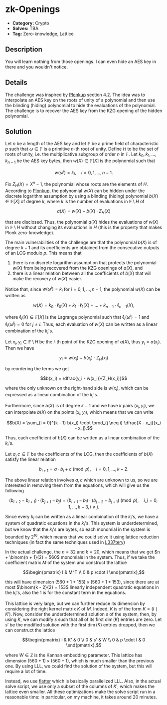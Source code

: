 # zk-Openings

- **Category:** Crypto
- **Solves:** TBA
- **Tag:** Zero-knowledge, Lattice

## Description

You will learn nothing from those openings. I can even hide an AES key in there and you wouldn't notice.

## Details

The challenge was inspired by [Plonkup](https://eprint.iacr.org/2022/086.pdf) section 4.2. The idea was to interpolate an AES key on the roots of unity of a polynomial and then use the blinding (hiding) polynomial to hide the evaluations of the polynomial. The challenge is to recover the AES key from the KZG opening of the hidden polynomial.

## Solution

Let $n$ be a length of the AES key and let $\mathbb{F}$ be a prime field of characteristic $p$ such that $\omega \in \mathbb{F}$ is a primitive $n$-th root of unity. Define $H$ to be the set of roots of unity, i.e. the multiplicative subgroup of order $n$ in $\mathbb{F}$. Let $k_0, k_1, \dots, k_{n - 1}$ be the AES key bytes, then $w(X) \in \mathbb{F}[X]$ is the polynomial such that

$$w(\omega^i) = k_i, \quad i = 0, 1, \dots, n - 1.$$

Fix $Z_H(X) = X^n - 1$, the polynomial whose roots are the elements of $H$. According to [Plonkup](https://eprint.iacr.org/2022/086.pdf), the polynomial $w(X)$ can be hidden under the discrete logarithm assumption by using a blinding (hiding) polynomial $b(X) \in \mathbb{F}[X]$ of degree $k$, where $k$ is the number of evaluations in $\mathbb{F} \setminus H$ of

$$a(X) = w(X) + b(X) \cdot Z_H(X)$$

that are disclosed. Thus, the polynomial $a(X)$ hides the evaluations of $w(X)$ in $\mathbb{F} \setminus H$ without changing its evaluations in $H$ (this is the property that makes Plonk zero-knowledge).

The main vulnerabilities of the challenge are that the polynomial $b(X)$ is of degree $k - 1$ and its coefficients are obtained from the consecutive outputs of an LCG modulo $p$. This means that
1. there is no discrete logarithm assumption that protects the polynomial $w(X)$ from being recovered from the KZG openings of $a(X)$, and 
2. there is a linear relation between all the coefficients of $b(X)$ that will make the recovery of $w(X)$ easier.

Notice that, since $w(\omega^i) = k_i$ for $i = 0, 1, \dots, n - 1$, the polynomial $w(X)$ can be written as

$$w(X) = k_0 \cdot \ell_0(X) + k_1 \cdot \ell_1(X) + \dots + k_{n - 1} \cdot \ell_{n - 1}(X),$$

where $\ell_i(X) \in \mathbb{F}[X]$ is the Lagrange polynomial such that $\ell_i(\omega^i) = 1$ and $\ell_i(\omega^j) = 0$ for $j \neq i$. Thus, each evaluation of $w(X)$ can be written as a linear combination of the $k_i$'s.

Let $x_i, y_i \in \mathbb{F} \setminus H$ be the $i$-th point of the KZG opening of $a(X)$, thus $y_i = a(x_i)$. Then we have

$$y_i = w(x_i) + b(x_i) \cdot Z_H(x_i)$$

by reordering the terms we get

$$b(x_i) = \dfrac{y_i - w(x_i)}{Z_H(x_i)}$$

where the only unknown on the right-hand side is $w(x_i)$, which can be expressed as a linear combination of the $k_i$'s.

Furthermore, since $b(X)$ is of degree $k - 1$ and we have $k$ pairs $(x_i, y_i)$, we can interpolate $b(X)$ on the points $(x_i, y_i)$, which means that we can write

$$b(X) = \sum_{i = 0}^{k - 1} b(x_i) \cdot \prod_{j \neq i} \dfrac{X - x_j}{x_i - x_j}.$$

Thus, each coefficient of $b(X)$ can be written as a linear combination of the $k_i$'s.

Let $a, c \in \mathbb{F}$ be the coefficients of the LCG, then the coefficients of $b(X)$ satisfy the linear relation

$$b_{i + 1} = a \cdot b_i + c \pmod{p}, \quad i = 0, 1, \dots, k - 2.$$

The above linear relation involves $a, c$ which are unknown to us, so we are interested in removing them from the equations, which will give us the following

$$(b_{i + 2} - b_{i + 1}) \cdot (b_{j + 1} - b_j) = (b_{i + 1} - b_i) \cdot (b_{j + 2} - b_{j + 1}) \pmod{p}, \quad i, j = 0, 1, \dots, k - 3, i \neq j.$$

Since every $b_i$ can be written as a linear combination of the $k_i$'s, we have a system of quadratic equations in the $k_i$'s. This system is underdetermined, but we know that the $k_i$'s are bytes, so each monomial in the system is bounded by $2^{16}$, which means that we could solve it using lattice reduction techniques (in fact the same techniques used in [L337tery](https://github.com/srdnlen/srdnlenctf-2023_public/tree/main/crypto_L337tery))

In the actual challenge, the $n = 32$ and $k = 20$, which means that we get $n + \binom{n + 1}{2} = 560$ monomials in the system. Thus, if we take the coefficient matrix $M$ of the system and construct the lattice

$$\begin{pmatrix} 
I & M^T \\
0 & p \cdot I
\end{pmatrix},$$

this will have dimension $(560 + 1 + 153) \times (560 + 1 + 153)$, since there are at most $\binom{k - 2}{2} = 153$ linearly independent quadratic equations in the $k_i$'s, also the $1$ is for the constant term in the equations. 

This lattice is very large, but we can further reduce its dimension by considering the right kernel matrix $K$ of $M$. Indeed, $K$ is of the form $K = (I \mid K')$. Now, consider the underdetermined solution $s$ of the system, then, by using $K$, we can modify $s$ such that all of its first $\dim(K)$ entries are zero. Let $s'$ be the modified solution with the first $\dim(K)$ entries dropped, then we can construct the lattice

$$\begin{pmatrix} 
I & K' & 0 \\
0 & s' & W \\
0 & p \cdot I & 0
\end{pmatrix},$$

where $W \in \mathbb{Z}$ is the Kannan embedding parameter. This lattice has dimension $(560 + 1) \times (560 + 1)$, which is much smaller than the previous one. By using LLL, we could find the solution of the system, but this will require a lot of time.

Instead, we use [flatter](https://github.com/keeganryan/flatter) which is basically parallelized LLL. Also, in the actual solve script, we use only a subset of the columns of $K'$, which makes the lattice even smaller. All these optimizations make the solve script run in a reasonable time: in particular, on my machine, it takes around 20 minutes.
